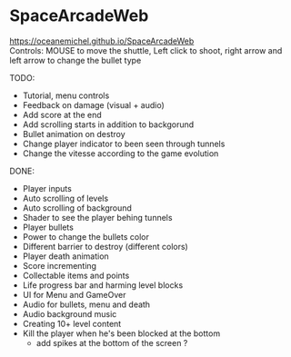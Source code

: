 # SpaceArcadeWeb
https://oceanemichel.github.io/SpaceArcadeWeb  
Controls: MOUSE to move the shuttle, Left click to shoot, right arrow and left arrow to change the bullet type

TODO:
- Tutorial, menu controls
- Feedback on damage (visual + audio)
- Add score at the end
- Add scrolling starts in addition to backgorund
- Bullet animation on destroy
 - Change player indicator to been seen through tunnels
 - Change the vitesse according to the game evolution
 
DONE:
- Player inputs
- Auto scrolling of levels
- Auto scrolling of background
- Shader to see the player behing tunnels
- Player bullets 
- Power to change the bullets color
- Different barrier to destroy (different colors)
- Player death animation
- Score incrementing
- Collectable items and points
- Life progress bar and harming level blocks
- UI for Menu and GameOver
- Audio for bullets, menu and death
- Audio background music
- Creating 10+ level content
- Kill the player when he's been blocked at the bottom 
  + add spikes at the bottom of the screen ?

